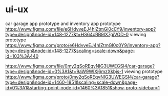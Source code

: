 # ui-ux
car garage app prototype and inventory app prototype 
https://www.figma.com/file/e6HdvveEJ4hIZtmGl0c0Y9/inventory-app?type=design&node-id=148-1277&t=HS64cRB9lX7gjVOD-0
viewing prototype
https://www.figma.com/proto/e6HdvveEJ4hIZtmGl0c0Y9/inventory-app?type=design&node-id=148-1277&scaling=scale-down&page-id=103%3A440

https://www.figma.com/file/0my2qSoREqvNIG3UWEGSI4/car-garage?type=design&node-id=0%3A1&t=9aW9WlXj6mzXkbjs-1
viewing prototype
https://www.figma.com/proto/0my2qSoREqvNIG3UWEGSI4/car-garage?type=design&node-id=1460-1851&scaling=scale-down&page-id=0%3A1&starting-point-node-id=1460%3A1851&show-proto-sidebar=1
